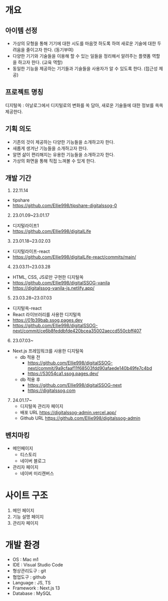 # 개요

## 아이템 선정

- 가상의 모형을 통해 기기에 대한 시도를 마음껏 하도록 하여 새로운 기술에 대한 두려움을 줄이고자 한다. (동기부여)
- 다양한 기기와 기술들을 이용해 할 수 있는 일들을 정리해서 알려주는 플랫폼 역할을 하고자 한다. (교육 역할)
- 동일한 기능을 제공하는 기기들과 기술들을 사용자가 알 수 있도록 한다. (접근성 제공)

## 프로젝트 명칭

디지털쏙
: 아날로그에서 디지털로의 변화를 쏙 담아, 새로운 기술들에 대한 정보를 쏙쏙 제공한다.

## 기획 의도

- 기존의 것이 제공하는 다양한 기능들을 소개하고자 한다.
- 새롭게 생겨난 기능들을 소개하고자 한다.
- 알면 삶이 편리해지는 유용한 기능들을 소개하고자 한다.
- 가상의 화면을 통해 직접 느껴볼 수 있게 한다.

## 개발 기간

1. 22.11.14

- tipshare
- https://github.com/Ellie998/tipshare-digitalssog-0

2. 23.01.09~23.01.17

- 디지털라이프1
- https://github.com/Ellie998/digitalLife

3. 23.01.18~23.02.03

- 디지털라이프-react
- https://github.com/Ellie998/digitalLife-react/commits/main/

4. 23.03.11~23.03.28

- HTML, CSS, JS로만 구현한 디지털쏙
- https://github.com/Ellie998/digitalSSOG-vanila
- https://digitalssog-vanila-js.netlify.app/

5. 23.03.28~23.07.03

- 디지털쏙-react
- React 라이브러리를 사용한 디지털쏙
- https://01b39bab.ssog.pages.dev
- https://github.com/Ellie998/digitalSSOG-next/commit/ce6b8feddbfde420bcea35002aeccd550cbff407

6. 23.07.03~

- Next.js 프레임워크를 사용한 디지털쏙
  - db 적용 전
    - https://github.com/Ellie998/digitalSSOG-next/commit/9a9cfaaf11f68503fdd90afaede140b49fe7c4bd
    - https://53054ca1.ssog.pages.dev/
  - db 적용 후
    - https://github.com/Ellie998/digitalSSOG-next
    - https://digitalssog.com

7. 24.01.17~
   - 디지털쏙 관리자 페이지
   - 배포 URL https://digitalssog-admin.vercel.app/
   - Github URL https://github.com/Ellie998/digitalssog-admin

## 벤치마킹

- 메인페이지
  - 티스토리
  - 네이버 블로그
- 관리자 페이지
  - 네이버 미리캔버스

# 사이트 구조

1. 메인 페이지
2. 기능 설명 페이지
3. 관리자 페이지

# 개발 환경

- OS : Mac m1
- IDE : Visual Studio Code
- 형상관리도구 : git
- 협업도구 : github
- Language : JS, TS
- Framework : Next.js 13
- Database : MySQL
